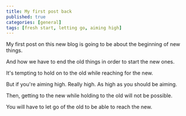 ```yaml
---
title: My first post back
published: true
categories: [general]
tags: [fresh start, letting go, aiming high]
---
```


My first post on this new blog is going to be about the beginning of new things.

And how we have to end the old things in order to start the new ones.

It's tempting to hold on to the old while reaching for the new.

But if you're aiming high. Really high. As high as you should be aiming.

Then, getting to the new while holding to the old will not be possible.

You will have to let go of the old to be able to reach the new.
